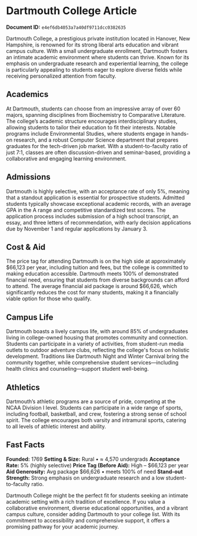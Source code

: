 # Dartmouth College Article

**Document ID:** `e4ef6db4053a7a40df9711dcc0382635`

Dartmouth College, a prestigious private institution located in Hanover, New Hampshire, is renowned for its strong liberal arts education and vibrant campus culture. With a small undergraduate enrollment, Dartmouth fosters an intimate academic environment where students can thrive. Known for its emphasis on undergraduate research and experiential learning, the college is particularly appealing to students eager to explore diverse fields while receiving personalized attention from faculty.

## Academics
At Dartmouth, students can choose from an impressive array of over 60 majors, spanning disciplines from Biochemistry to Comparative Literature. The college’s academic structure encourages interdisciplinary studies, allowing students to tailor their education to fit their interests. Notable programs include Environmental Studies, where students engage in hands-on research, and a robust Computer Science department that prepares graduates for the tech-driven job market. With a student-to-faculty ratio of just 7:1, classes are often discussion-driven and seminar-based, providing a collaborative and engaging learning environment.

## Admissions
Dartmouth is highly selective, with an acceptance rate of only 5%, meaning that a standout application is essential for prospective students. Admitted students typically showcase exceptional academic records, with an average GPA in the A range and competitive standardized test scores. The application process includes submission of a high school transcript, an essay, and three letters of recommendation, with early decision applications due by November 1 and regular applications by January 3.

## Cost & Aid
The price tag for attending Dartmouth is on the high side at approximately $66,123 per year, including tuition and fees, but the college is committed to making education accessible. Dartmouth meets 100% of demonstrated financial need, ensuring that students from diverse backgrounds can afford to attend. The average financial aid package is around $66,626, which significantly reduces the cost for many students, making it a financially viable option for those who qualify.

## Campus Life
Dartmouth boasts a lively campus life, with around 85% of undergraduates living in college-owned housing that promotes community and connection. Students can participate in a variety of activities, from student-run media outlets to outdoor adventure clubs, reflecting the college's focus on holistic development. Traditions like Dartmouth Night and Winter Carnival bring the community together, while comprehensive student services—including health clinics and counseling—support student well-being.

## Athletics
Dartmouth’s athletic programs are a source of pride, competing at the NCAA Division I level. Students can participate in a wide range of sports, including football, basketball, and crew, fostering a strong sense of school spirit. The college encourages both varsity and intramural sports, catering to all levels of athletic interest and ability.

## Fast Facts
**Founded:** 1769
**Setting & Size:** Rural • ≈ 4,570 undergrads
**Acceptance Rate:** 5% (highly selective)
**Price Tag (Before Aid):** High – $66,123 per year
**Aid Generosity:** Avg package $66,626 • meets 100% of need
**Stand-out Strength:** Strong emphasis on undergraduate research and a low student-to-faculty ratio.

Dartmouth College might be the perfect fit for students seeking an intimate academic setting with a rich tradition of excellence. If you value a collaborative environment, diverse educational opportunities, and a vibrant campus culture, consider adding Dartmouth to your college list. With its commitment to accessibility and comprehensive support, it offers a promising pathway for your academic journey.
